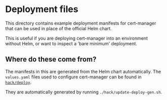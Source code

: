 # Deployment files

This directory contains example deployment manifests for cert-manager that can
be used in place of the official Helm chart.

This is useful if you are deploying cert-manager into an environment without
Helm, or want to inspect a 'bare minimum' deployment.

## Where do these come from?

The manifests in this are generated from the Helm chart automatically.
The `values.yaml` files used to configure cert-manager can be found in
[`hack/deploy`](../../../hack/deploy/).

They are automatically generated by running `./hack/update-deploy-gen.sh`.
